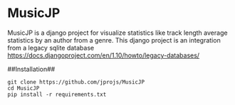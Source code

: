 # MusicJP

MusicJP is a django project for visualize statistics like track length average statistics by an author from a genre.
This django project is an integration from a legacy sqlite database https://docs.djangoproject.com/en/1.10/howto/legacy-databases/

##Installation##

    git clone https://github.com/jprojs/MusicJP
    cd MusicJP
    pip install -r requirements.txt

